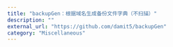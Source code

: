 ```yaml
---
title: "backupGen：根据域名生成备份文件字典（不扫描）"
description: ""
external_url: "https://github.com/damit5/backupGen"
category: "Miscellaneous"
---
```

